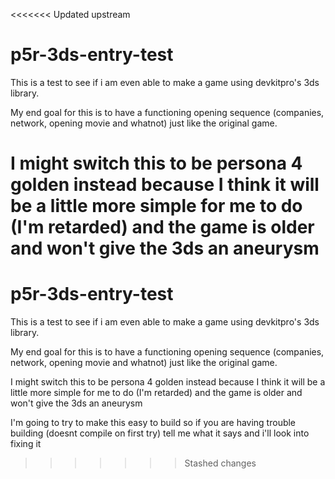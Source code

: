 <<<<<<< Updated upstream
# p5r-3ds-entry-test
This is a test to see if i am even able to make a game using devkitpro's 3ds library.


My end goal for this is to have a functioning opening sequence (companies, network, opening movie and whatnot) just like the original game.

I might switch this to be persona 4 golden instead because I think it will be a little more simple for me to do (I'm retarded) and the game is older and won't give the 3ds an aneurysm
=======

# p5r-3ds-entry-test
This is a test to see if i am even able to make a game using devkitpro's 3ds library.

 
My end goal for this is to have a functioning opening sequence (companies, network, opening movie and whatnot) just like the original game.

I might switch this to be persona 4 golden instead because I think it will be a little more simple for me to do (I'm retarded) and the game is older and won't give the 3ds an aneurysm

I'm going to try to make this easy to build so if you are having trouble building (doesnt compile on first try) tell me what it says and i'll look into fixing it
>>>>>>> Stashed changes
